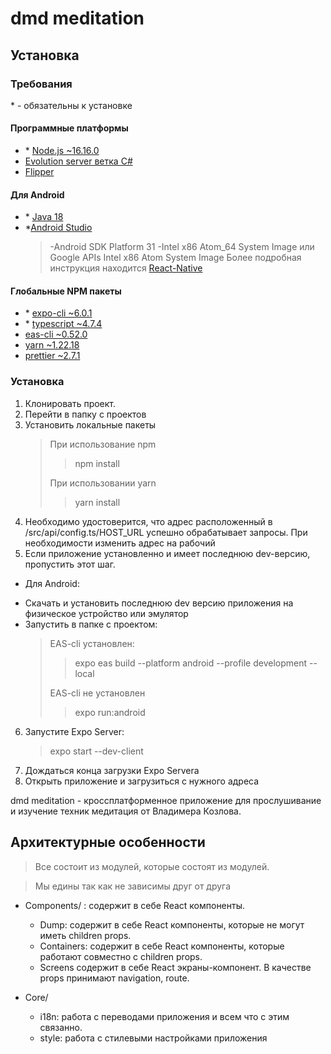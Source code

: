 # dmd meditation

## Установка

### Требования

\* - обязательны к установке

#### Программные платформы

- \* [Node.js ~16.16.0](https://nodejs.org/en/)
- [Evolution server ветка C#](https://github.com/evolution-corporation/EvolutionServer "Необходимо изменить в /src/api/config.ts адрес на внутренний IP адрес машины и порт указаный, который прослушивает Evolution server")
- [Flipper](https://fbflipper.com/docs/getting-started/ "Возможно придется скачивать через VPN")

#### Для Android

- \* [Java 18](https://www.oracle.com/java/technologies/javase/jdk18-archive-downloads.html)
- \*[Android Studio](https://developer.android.com/studio/)
  > -Android SDK Platform 31
  > -Intel x86 Atom_64 System Image или Google APIs Intel x86 Atom System Image
  > Более подробная инструкция находится [React-Native](https://reactnative.dev/docs/environment-setup)

#### Глобальные NPM пакеты

- \* [expo-cli ~6.0.1](https://docs.expo.dev/workflow/expo-cli/)
- \* [typescript ~4.7.4](https://www.typescriptlang.org/docs/)
- [eas-cli ~0.52.0](https://docs.expo.dev/build/setup/)
- [yarn ~1.22.18](https://yarnpkg.com/getting-started/install)
- [prettier ~2.7.1](https://prettier.io/)

### Установка

1. Клонировать проект.
2. Перейти в папку с проектов
3. Установить локальные пакеты
   > При использование npm
   >
   > > npm install
   >
   > При использовании yarn
   >
   > > yarn install
4. Необходимо удостоверится, что адрес расположенный в /src/api/config.ts/HOST_URL успешно обрабатывает запросы. При необходимости изменить адрес на рабочий
5. Если приложение установленно и имеет последнюю dev-версию, пропустить этот шаг.

- Для Android:

* Скачать и установить последнюю dev версию приложения на физическое устройство или эмулятор
* Запустить в папке с проектом:
  > EAS-cli установлен:
  >
  > > expo eas build --platform android --profile development --local
  >
  > EAS-cli не установлен
  >
  > > expo run:android

6. Запустите Expo Server:
   > expo start --dev-client
7. Дождаться конца загрузки Expo Servera
8. Открыть приложение и загрузиться с нужного адреса

dmd meditation - кроссплатформенное приложение для прослушивание и изучение техник медитация от Владимера Козлова.

## Архитектурные особенности

> Все состоит из модулей, которые состоят из модулей.

> Мы едины так как не зависимы друг от друга

- Components/ : содержит в себе React компоненты.

  - Dump: содержит в себе React компоненты, которые не могут иметь children props.
  - Containers: содержит в себе React компоненты, которые работают совместно с children props.
  - Screens содержит в себе React экраны-компонент. В качестве props принимают navigation, route.

- Core/
  - i18n: работа с переводами приложения и всем что с этим связанно.
  - style: работа с стилевыми настройками приложения

